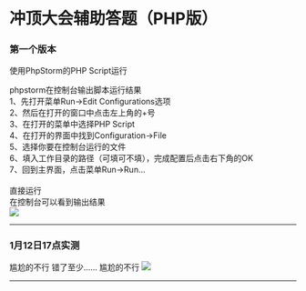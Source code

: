 # 冲顶大会辅助答题（PHP版）

### 第一个版本
使用PhpStorm的PHP Script运行<br>

phpstorm在控制台输出脚本运行结果<br>
1、先打开菜单Run->Edit Configurations选项<br>
2、然后在打开的窗口中点击左上角的+号<br>
3、在打开的菜单中选择PHP Script<br>
4、在打开的界面中找到Configuration->File<br>
5、选择你要在控制台运行的文件<br>
6、填入工作目录的路径（可填可不填），完成配置后点击右下角的OK<br>
7、回到主界面，点击菜单Run->Run...<br>
<br>
直接运行<br>
在控制台可以看到输出结果<br>
![](https://github.com/xbw12138/ChongDingDaHui/blob/master/image/QQ20180112-164550%402x.png)

-------
### 1月12日17点实测
尴尬的不行
错了至少……
尴尬的不行
![](https://github.com/xbw12138/ChongDingDaHui/blob/master/image/QQ20180112-173220@2x.png)

-------




